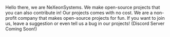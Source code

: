 Hello there, we are NeXeonSystems. We make open-source projects that you can also contribute in! Our projects comes with no cost. We are a non-profit company that makes open-source projects for fun. If you want to join us, leave a suggestion or even tell us a bug in our projects! (Discord Server Coming Soon!)
